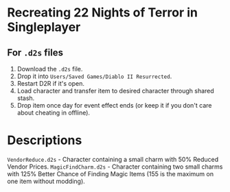 # Recreating 22 Nights of Terror in Singleplayer

## For `.d2s` files

1. Download the `.d2s` file.
2. Drop it into `Users/Saved Games/Diablo II Resurrected`.
3. Restart D2R if it's open.
4. Load character and transfer item to desired character through shared stash.
5. Drop item once day for event effect ends (or keep it if you don't care about cheating in offline).

# Descriptions

`VendorReduce.d2s` - Character containing a small charm with 50% Reduced Vendor Prices.
`MagicFindCharm.d2s` - Character containing two small charms with 125% Better Chance of Finding Magic Items (155 is the maximum on one item without modding).
